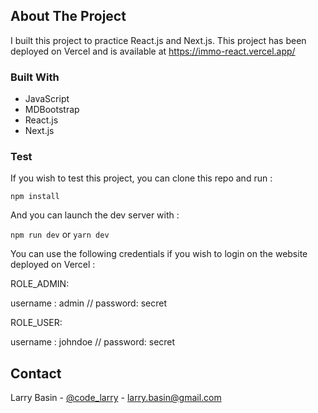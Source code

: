 <!-- ABOUT THE PROJECT -->
## About The Project

I built this project to practice React.js and Next.js.
This project has been deployed on Vercel and is available at https://immo-react.vercel.app/

### Built With

* JavaScript
* MDBootstrap
* React.js
* Next.js

### Test

If you wish to test this project, you can clone this repo and run :

```npm install```

And you can launch the dev server with :

```npm run dev``` or ```yarn dev```

You can use the following credentials if you wish to login on the website deployed on Vercel :

ROLE_ADMIN:

username : admin // password: secret

ROLE_USER:

username : johndoe // password: secret

<!-- CONTACT -->
## Contact

Larry Basin - [@code_larry](https://twitter.com/code_larry) - larry.basin@gmail.com
